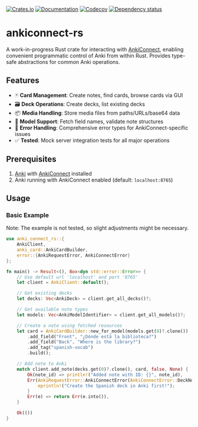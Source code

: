 [![Crates.io](https://img.shields.io/crates/v/ankiconnect-rs.svg)](https://crates.io/crates/ankiconnect-rs)
[![Documentation](https://docs.rs/ankiconnect-rs/badge.svg)](https://docs.rs/ankiconnect-rs/)
[![Codecov](https://codecov.io/github/btrkeks/ankiconnect-rs/coverage.svg?branch=master)](https://codecov.io/gh/btrkeks/ankiconnect-rs)
[![Dependency status](https://deps.rs/repo/github/btrkeks/ankiconnect-rs/status.svg)](https://deps.rs/repo/github/btrkeks/ankiconnect-rs)

# ankiconnect-rs

A work-in-progress Rust crate for interacting with [AnkiConnect](https://foosoft.net/projects/anki-connect/),
enabling convenient programmatic control of Anki from within Rust.
Provides type-safe abstractions for common Anki operations.

## Features

- 🃏 **Card Management**: Create notes, find cards, browse cards via GUI  
- 🗃️ **Deck Operations**: Create decks, list existing decks  
- 📦 **Media Handling**: Store media files from paths/URLs/base64 data  
- 🧩 **Model Support**: Fetch field names, validate note structures  
- 🔄 **Error Handling**: Comprehensive error types for AnkiConnect-specific issues  
- ✅ **Tested**: Mock server integration tests for all major operations  

## Prerequisites

1. [Anki](https://apps.ankiweb.net/) with [AnkiConnect](https://foosoft.net/projects/anki-connect/) installed  
2. Anki running with AnkiConnect enabled (default: `localhost:8765`)

## Usage

### Basic Example
Note: The example is not tested, so slight adjustments might be necessary.
```rust
use anki_connect_rs::{
    AnkiClient,
    anki_card::AnkiCardBuilder,
    error::{AnkiRequestError, AnkiConnectError}
};

fn main() -> Result<(), Box<dyn std::error::Error>> {
    // Use default url 'localhost' and port '8765'
    let client = AnkiClient::default();

    // Get existing decks
    let decks: Vec<AnkiDeck> = client.get_all_decks()?;

    // Get available note types
    let models: Vec<AnkiModelIdentifier> = client.get_all_models()?;

    // Create a note using fetched resources
    let card = AnkiCardBuilder::new_for_model(models.get(0)?.clone())
        .add_field("Front", "¿Dónde está la biblioteca?")
        .add_field("Back", "Where is the library?")
        .add_tag("spanish-vocab")
        .build();

    // Add note to Anki
    match client.add_note(decks.get(0)?.clone(), card, false, None) {
        Ok(note_id) => println!("Added note with ID: {}", note_id),
        Err(AnkiRequestError::AnkiConnectError(AnkiConnectError::DeckNotFound(_))) => {
            eprintln!("Create the Spanish deck in Anki first!");
        }
        Err(e) => return Err(e.into()),
    }

    Ok(())
}
```